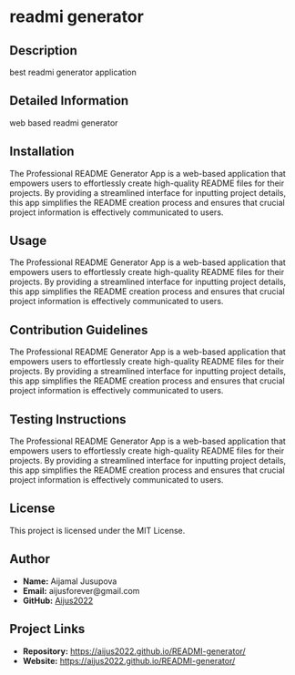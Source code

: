  <div id="readmeContent">
            <h1>readmi generator</h1>
            <div>
                <h2>Description</h2>
                <p>best readmi generator application</p>
            </div>
            <div>
                <h2>Detailed Information</h2>
                <p>web based readmi generator</p>
            </div>
            <div>
                <h2>Installation</h2>
                <p>The Professional README Generator App is a web-based application that empowers users to effortlessly create high-quality README files for their projects. By providing a streamlined interface for inputting project details, this app simplifies the README creation process and ensures that crucial project information is effectively communicated to users.</p>
            </div>
            <div>
                <h2>Usage</h2>
                <p>The Professional README Generator App is a web-based application that empowers users to effortlessly create high-quality README files for their projects. By providing a streamlined interface for inputting project details, this app simplifies the README creation process and ensures that crucial project information is effectively communicated to users.</p>
            </div>
            <div>
                <h2>Contribution Guidelines</h2>
                <p>The Professional README Generator App is a web-based application that empowers users to effortlessly create high-quality README files for their projects. By providing a streamlined interface for inputting project details, this app simplifies the README creation process and ensures that crucial project information is effectively communicated to users.</p>
            </div>
            <div>
                <h2>Testing Instructions</h2>
                <p>The Professional README Generator App is a web-based application that empowers users to effortlessly create high-quality README files for their projects. By providing a streamlined interface for inputting project details, this app simplifies the README creation process and ensures that crucial project information is effectively communicated to users.</p>
            </div>
            <div>
                <h2>License</h2>
                <p>This project is licensed under the MIT License.</p>
            </div>
            <div>
                <h2>Author</h2>
                <ul>
                    <li><strong>Name:</strong> Aijamal Jusupova</li>
                    <li><strong>Email:</strong> aijusforever@gmail.com</li>
                    <li><strong>GitHub:</strong> <a href="https://github.com/Aijus2022">Aijus2022</a></li>
                </ul>
            </div>
            <div>
                <h2>Project Links</h2>
                <ul>
                    <li><strong>Repository:</strong> <a href="https://aijus2022.github.io/READMI-generator/">https://aijus2022.github.io/READMI-generator/</a></li>
                    <li><strong>Website:</strong> <a href="https://aijus2022.github.io/READMI-generator/">https://aijus2022.github.io/READMI-generator/</a></li>
                </ul>
            </div>
        </div>
    
